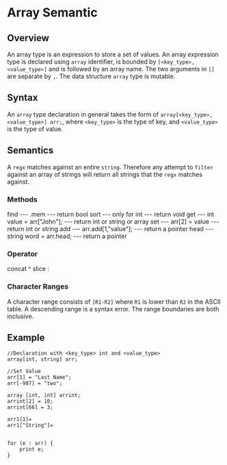 # Array Semantic

## Overview

An array type is an expression to store a set of values. 
An array expression type is declared using `array` identifier, is bounded by `[<key_type>,<value_type>]` and is followed by an array name. The two arguments in `[]` are separate by `,`. The data structure `array` type is mutable.

## Syntax

An `array` type declaration in general takes the form of `array[<key_type>, <value_type>] arr;`, where `<key_type>` is the type of key, and `<value_type>` is the type of value.

## Semantics

A `regx` matches against an entire `string`. Therefore any attempt to `filter` against an array of strings will return all strings that the `regx` matches against.

### Methods

find --- .mem --- return bool
sort --- only for int --- return void
get --- int value = arr["John"]; --- return int or string or array
set --- arr[2] = value --- return int or string
add --- arr.add[1,"value"]; --- return a pointer
head --- string word = arr.head; --- return a pointer

### Operator 
concat ^
slice :

### Character Ranges

A character range consists of `[R1-R2]` where `R1` is lower than `R2` in the ASCII table. A descending range is a syntax error. The range boundaries are both inclusive.

## Example

```
//Declaration with <key_type> int and <value_type> 
array[int, string] arr;

//Set Value
arr[1] = "Last Name";
arr[-987] = "two";

array [int, int] arrint;
arrint[2] = 10;
arrint[66] = 3;

arr1[1]=
arr1["String"]=


for (e : arr) {
	print e;
}
```
